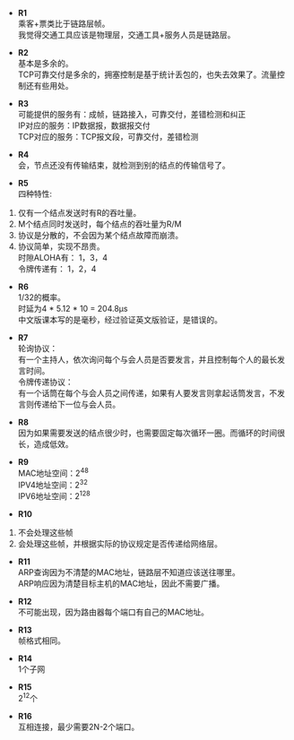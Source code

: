 * **R1**  
乘客+票类比于链路层帧。  
我觉得交通工具应该是物理层，交通工具+服务人员是链路层。  

* **R2**  
基本是多余的。  
TCP可靠交付是多余的，拥塞控制是基于统计丢包的，也失去效果了。流量控制还有些用处。  

* **R3**  
可能提供的服务有：成帧，链路接入，可靠交付，差错检测和纠正  
IP对应的服务：IP数据报，数据报交付  
TCP对应的服务：TCP报文段，可靠交付，差错检测  

* **R4**  
会，节点还没有传输结束，就检测到别的结点的传输信号了。  

* **R5**  
四种特性:  
1. 仅有一个结点发送时有R的吞吐量。  
2. M个结点同时发送时，每个结点的吞吐量为R/M  
3. 协议是分散的，不会因为某个结点故障而崩溃。  
4. 协议简单，实现不昂贵。  
时隙ALOHA有： 1，3，4  
令牌传递有： 1，2，4  

* **R6**   
1/32的概率。  
时延为4 * 5.12 * 10 = 204.8μs  
中文版课本写的是毫秒，经过验证英文版验证，是错误的。  

* **R7**   
轮询协议：  
有一个主持人，依次询问每个与会人员是否要发言，并且控制每个人的最长发言时间。  
令牌传递协议：  
有一个话筒在每个与会人员之间传递，如果有人要发言则拿起话筒发言，不发言则传递给下一位与会人员。  

* **R8**   
因为如果需要发送的结点很少时，也需要固定每次循环一圈。而循环的时间很长，造成低效。  

* **R9**   
MAC地址空间：2<sup>48</sup>  
IPV4地址空间：2<sup>32</sup>  
IPV6地址空间：2<sup>128</sup>  

* **R10**   
1. 不会处理这些帧  
2. 会处理这些帧，并根据实际的协议规定是否传递给网络层。  

* **R11**   
ARP查询因为不清楚的MAC地址，链路层不知道应该送往哪里。  
ARP响应因为清楚目标主机的MAC地址，因此不需要广播。  

* **R12**   
不可能出现，因为路由器每个端口有自己的MAC地址。  

* **R13**   
帧格式相同。  

* **R14**   
1个子网  

* **R15**   
2<sup>12</sup>个  

* **R16**   
互相连接，最少需要2N-2个端口。  




